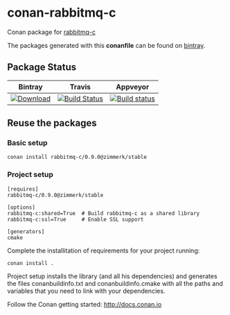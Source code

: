# conan-rabbitmq-c

Conan package for [rabbitmq-c](https://github.com/alanxz/rabbitmq-c)

The packages generated with this **conanfile** can be found on [bintray](https://bintray.com/conan-community).

## Package Status

| Bintray | Travis | Appveyor |
|---------|--------|----------|
|[![Download](https://api.bintray.com/packages/zimmerk/conan/rabbitmq-c%3Azimmerk/images/download.svg) ](https://bintray.com/zimmerk/conan/rabbitmq-c%3Azimmerk/_latestVersion)|[![Build Status](https://travis-ci.org/AtaLuZiK/conan-rabbitmq-c.svg?branch=release%2F0.9.0)](https://travis-ci.org/AtaLuZiK/conan-rabbitmq-c)|[![Build status](https://ci.appveyor.com/api/projects/status/c4g3hkp67o3d6bjw/branch/release/0.9.0?svg=true)](https://ci.appveyor.com/project/AtaLuZiK/conan-rabbitmq-c/branch/release/0.9.0)|

## Reuse the packages

### Basic setup

```
conan install rabbitmq-c/0.9.0@zimmerk/stable
```

### Project setup

```
[requires]
rabbitmq-c/0.9.0@zimmerk/stable

[options]
rabbitmq-c:shared=True  # Build rabbitmq-c as a shared library
rabbitmq-c:ssl=True     # Enable SSL support

[generators]
cmake
```

Complete the installitation of requirements for your project running:

```
conan install .
```

Project setup installs the library (and all his dependencies) and generates the files conanbuildinfo.txt and conanbuildinfo.cmake with all the paths and variables that you need to link with your dependencies.

Follow the Conan getting started: http://docs.conan.io
